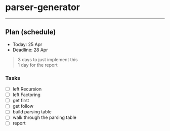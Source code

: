 # parser-generator

---

## Plan (schedule)
* Today: 25 Apr
* Deadline: 28 Apr

> 3 days to just implement this<br>
> 1 day for the report

### Tasks
* [ ] left Recursion
* [ ] left Factoring
* [ ] get first
* [ ] get follow
* [ ] build parsing table
* [ ] walk through the parsing table
* [ ] report
